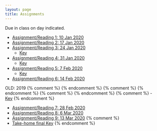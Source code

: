 ```yaml
---
layout: page
title: Assignments
---
```


Due in class on day indicated.

  - [Assignment/Reading 1: 10 Jan 2020](../Assignments/Assignment01/)
  - [Assignment/Reading 2: 17 Jan 2020](../Assignments/Assignment02/)
  - [Assignment/Reading 3: 24 Jan 2020](../Assignments/Assignment03/)
    - [Key](../Assignments/Assignment3Key.html)
  - [Assignment/Reading 4:  31 Jan 2020](../Assignments/Assignment04/)
    - [Key](../Assignments/Assignment4Key.html)
  - [Assignment/Reading 5: 7 Feb 2020](../Assignments/Assignment05/)
    - [Key](../Assignments/Assignment5Key.html)
  - [Assignment/Reading 6: 14 Feb 2020](../Assignments/Assignment06/)

OLD: 2019
  {% comment %}
{% endcomment %}
{% comment %}
{% endcomment %}
{% comment %}
{% endcomment %}
{% comment %}
    - [Key](../Assignments/Assignment6Key.html)
{% endcomment %}
  - [Assignment/Reading 7: 28 Feb 2020](../Assignments/Assignment07/)
  - [Assignment/Reading 8: 6 Mar 2020](../Assignments/Assignment08/)
  - [Assignment/Reading 9: 13 Mar 2020](../Assignments/Assignment08/)
{% comment %}
  - [Take-home final Key](../Assignments/TakeHome2019Key.pdf)
{% endcomment %}
